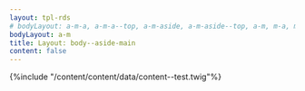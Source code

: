 ```yaml
---
layout: tpl-rds
# bodyLayout: a-m-a, a-m-a--top, a-m-aside, a-m-aside--top, a-m, m-a, m-a--top, m-aside--top
bodyLayout: a-m
title: Layout: body--aside-main
content: false
---
```

{%include "/content/content/data/content--test.twig"%}
